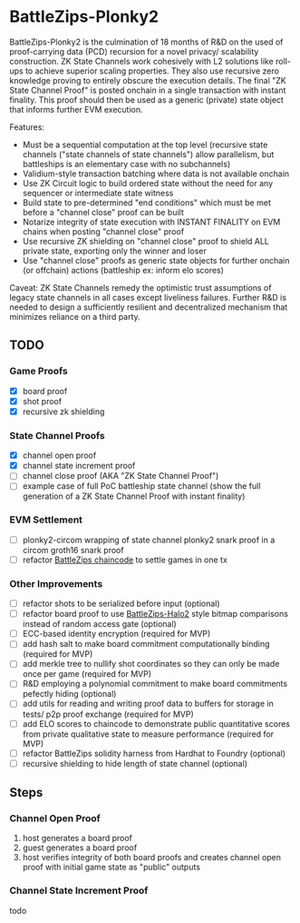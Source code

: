 # BattleZips-Plonky2
BattleZips-Plonky2 is the culmination of 18 months of R&D on the used of proof-carrying data (PCD) recursion for a novel privacy/ scalability construction. ZK State Channels work cohesively with L2 solutions like roll-ups to achieve superior scaling properties. They also use recursive zero knowledge proving to entirely obscure the execution details. The final "ZK State Channel Proof" is posted onchain in a single transaction with instant finality. This proof should then be used as a generic (private) state object that informs further EVM execution.

Features:
  * Must be a sequential computation at the top level (recursive state channels ("state channels of state channels") allow parallelism, but battleships is an elementary case with no subchannels)
  * Validium-style transaction batching where data is not available onchain
  * Use ZK Circuit logic to build ordered state without the need for any sequencer or intermediate state witness
  * Build state to pre-determined "end conditions" which must be met before a "channel close" proof can be built
  * Notarize integrity of state execution with INSTANT FINALITY on EVM chains when posting "channel close" proof
  * Use recursive ZK shielding on "channel close" proof to shield ALL private state, exporting only the winner and loser
  * Use "channel close" proofs as generic state objects for further onchain (or offchain) actions (battleship ex: inform elo scores)

Caveat: ZK State Channels remedy the optimistic trust assumptions of legacy state channels in all cases except liveliness failures. Further R&D is needed to design a sufficiently resilient and decentralized mechanism that minimizes reliance on a third party.

## TODO
### Game Proofs 
 - [x] board proof
 - [x] shot proof
 - [x] recursive zk shielding

### State Channel Proofs
 - [x] channel open proof
 - [x] channel state increment proof 
 - [ ] channel close proof (AKA "ZK State Channel Proof")
 - [ ] example case of full PoC battleship state channel (show the full generation of a ZK State Channel Proof with instant finality)

### EVM Settlement
 - [ ] plonky2-circom wrapping of state channel plonky2 snark proof in a circom groth16 snark proof
 - [ ] refactor [BattleZips chaincode](https://github.com/BattleZips/BattleZips-Circom/blob/master/contracts/BattleshipGame.sol) to settle games in one tx

### Other Improvements
 - [ ] refactor shots to be serialized before input (optional)
 - [ ] refactor board proof to use [BattleZips-Halo2](https://github.com/BattleZips/BattleZips-Halo2) style bitmap comparisons instead of random access gate (optional)
 - [ ] ECC-based identity encryption (required for MVP)
 - [ ] add hash salt to make board commitment computationally binding (required for MVP)
 - [ ] add merkle tree to nullify shot coordinates so they can only be made once per game (required for MVP)
 - [ ] R&D employing a polynomial commitment to make board commitments pefectly hiding (optional)
 - [ ] add utils for reading and writing proof data to buffers for storage in tests/ p2p proof exchange (required for MVP)
 - [ ] add ELO scores to chaincode to demonstrate public quantitative scores from private qualitative state to measure performance (required for MVP)
 - [ ] refactor BattleZips solidity harness from Hardhat to Foundry (optional)
 - [ ] recursive shielding to hide length of state channel (optional)

## Steps
### Channel Open Proof
1. host generates a board proof
2. guest generates a board proof
3. host verifies integrity of both board proofs and creates channel open proof with initial game state as "public" outputs
### Channel State Increment Proof
todo